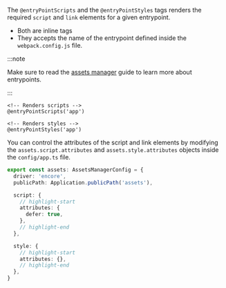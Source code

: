 The `@entryPointScripts` and the `@entryPointStyles` tags renders the required `script` and `link` elements for a given entrypoint.

- Both are inline tags
- They accepts the name of the entrypoint defined inside the `webpack.config.js` file.

:::note

Make sure to read the [assets manager](../../../guides/http/assets-manager.md) guide to learn more about entrypoints.

:::

```edge
<!-- Renders scripts -->
@entryPointScripts('app')

<!-- Renders styles -->
@entryPointStyles('app')
```

You can control the attributes of the script and link elements by modifying the `assets.script.attributes` and `assets.style.attributes` objects inside the `config/app.ts` file.

```ts
export const assets: AssetsManagerConfig = {
  driver: 'encore',
  publicPath: Application.publicPath('assets'),

  script: {
    // highlight-start
    attributes: {
      defer: true,
    },
    // highlight-end
  },

  style: {
    // highlight-start
    attributes: {},
    // highlight-end
  },
}
```
